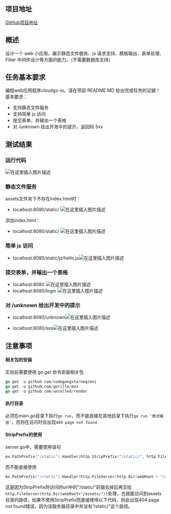 ﻿

## 项目地址
[GitHub项目地址](https://github.com/liangyling3/SeviceComputing/tree/master/week8_cloudGo)

##  概述
设计一个 web 小应用，展示静态文件服务、js 请求支持、模板输出、表单处理、Filter 中间件设计等方面的能力。（不需要数据库支持）
## 任务基本要求
编程web应用程序cloudgo-io。请在项目 README.MD 给出完成任务的证据！ 基本要求：

- 支持静态文件服务
- 支持简单 js 访问
- 提交表单，并输出一个表格
- 对 /unknown 给出开发中的提示，返回码 5xx


## 测试结果
### 运行代码
![在这里插入图片描述](https://img-blog.csdnimg.cn/20191113195036784.png?x-oss-process=image/watermark,type_ZmFuZ3poZW5naGVpdGk,shadow_10,text_aHR0cHM6Ly9ibG9nLmNzZG4ubmV0L2xpYW5neWxpbmcz,size_16,color_FFFFFF,t_70)
### 静态文件服务
assets文件夹下不存在index.html时：
- localhost:8080/static/
![在这里插入图片描述](https://img-blog.csdnimg.cn/20191113194659530.png)

添加index.html：
- localhost:8080/static/
![在这里插入图片描述](https://img-blog.csdnimg.cn/20191113194425746.png?x-oss-process=image/watermark,type_ZmFuZ3poZW5naGVpdGk,shadow_10,text_aHR0cHM6Ly9ibG9nLmNzZG4ubmV0L2xpYW5neWxpbmcz,size_16,color_FFFFFF,t_70)
### 简单 js 访问
- localhost:8080/static/js/hello.js![在这里插入图片描述](https://img-blog.csdnimg.cn/20191113194511620.png?x-oss-process=image/watermark,type_ZmFuZ3poZW5naGVpdGk,shadow_10,text_aHR0cHM6Ly9ibG9nLmNzZG4ubmV0L2xpYW5neWxpbmcz,size_16,color_FFFFFF,t_70)
### 提交表单，并输出一个表格
- localhost:8080
![在这里插入图片描述](https://img-blog.csdnimg.cn/20191113194214918.png)
- localhost:8080/login
![在这里插入图片描述](https://img-blog.csdnimg.cn/20191113194310706.png?x-oss-process=image/watermark,type_ZmFuZ3poZW5naGVpdGk,shadow_10,text_aHR0cHM6Ly9ibG9nLmNzZG4ubmV0L2xpYW5neWxpbmcz,size_16,color_FFFFFF,t_70)

### 对 /unknown 给出开发中的提示

-  localhost:8080/unknown![在这里插入图片描述](https://img-blog.csdnimg.cn/20191113194821957.png)

- localhost:8080/sss![在这里插入图片描述](https://img-blog.csdnimg.cn/20191113194845881.png)
## 注意事项
#### 相关包的安装
实验前需要使用 go get 命令安装相关包
```go
go get -u github.com/codegangsta/negroni
go get -u github.com/gorilla/mux
go get -u github.com/unrolled/render
```
#### 执行目录
必须在main.go目录下执行`go run`，而不能直接在其他目录下执行`go run '绝对路径'`，否则在访问时会出现`404 page not found`.

#### StripPrefix的使用
server.go中，需要使用语句
```go
mx.PathPrefix("/static").Handler(http.StripPrefix("/static/", http.FileServer(http.Dir(webRoot+"/assets/"))))
```
而不能直接使用
```go
mx.PathPrefix("/static").Handler(http.FileServer(http.Dir(webRoot + "/assets/")))
```
这是因为StripPrefix将访问时url中的"/static/“前缀去掉后再交给`http.FileServer(http.Dir(webRoot+"/assets/"))`处理，也就能访问到assets目录的路径，如果不使用StripPrefix而直接使用以下代码，则会出现404 page not found错误，因为该服务器目录中并没有”/static/"这个路径。

